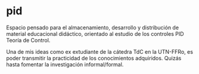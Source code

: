 # pid
Espacio pensado para el almacenamiento, desarrollo y distribución de material educacional didáctico, orientado al estudio de los controles PID Teoría de Control.

Una de mis ideas como ex extudiante de la cátedra TdC en la UTN-FFRo, es poder transmitir la practicidad de los conocimientos adquiridos. Quizás hasta fomentar
la investigación informal/formal.
